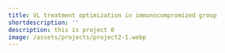 ```yaml
---
title: VL treatment optimization in immunocompromized group
shortdescription: ''
description: this is project 0
image: /assets/projects/project2-1.webp
---
```



